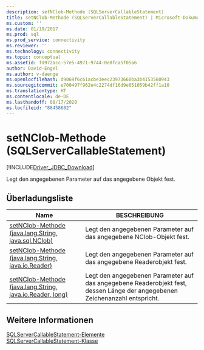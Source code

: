 ```yaml
---
description: setNClob-Methode (SQLServerCallableStatement)
title: setNClob-Methode (SQLServerCallableStatement) | Microsoft-Dokumentation
ms.custom: ''
ms.date: 01/19/2017
ms.prod: sql
ms.prod_service: connectivity
ms.reviewer: ''
ms.technology: connectivity
ms.topic: conceptual
ms.assetid: fd972acc-57e5-4971-9744-0e8fca5f05a6
author: David-Engel
ms.author: v-daenge
ms.openlocfilehash: d9069f6c61acbe3eec23973660ba3b4153560943
ms.sourcegitcommit: e700497f962e4c2274df16d9e651059b42ff1a10
ms.translationtype: HT
ms.contentlocale: de-DE
ms.lasthandoff: 08/17/2020
ms.locfileid: "88458682"
---
```

# <a name="setnclob-method-sqlservercallablestatement"></a>setNClob-Methode (SQLServerCallableStatement)
[!INCLUDE[Driver_JDBC_Download](../../../includes/driver_jdbc_download.md)]

  Legt den angegebenen Parameter auf das angegebene Objekt fest.  
  
## <a name="overload-list"></a>Überladungsliste  
  
|Name|BESCHREIBUNG|  
|----------|-----------------|  
|[setNClob-Methode &#40;java.lang.String, java.sql.NClob&#41;](../../../connect/jdbc/reference/setnclob-method-java-lang-string-java-sql-nclob.md)|Legt den angegebenen Parameter auf das angegebene NClob-Objekt fest.|  
|[setNClob-Methode &#40;java.lang.String, java.io.Reader&#41;](../../../connect/jdbc/reference/setnclob-method-java-lang-string-java-io-reader.md)|Legt den angegebenen Parameter auf das angegebene Readerobjekt fest.|  
|[setNClob-Methode &#40;java.lang.String, java.io.Reader, long&#41;](../../../connect/jdbc/reference/setnclob-method-java-lang-string-java-io-reader-long.md)|Legt den angegebenen Parameter auf das angegebene Readerobjekt fest, dessen Länge der angegebenen Zeichenanzahl entspricht.|  
  
## <a name="see-also"></a>Weitere Informationen  
 [SQLServerCallableStatement-Elemente](../../../connect/jdbc/reference/sqlservercallablestatement-members.md)   
 [SQLServerCallableStatement-Klasse](../../../connect/jdbc/reference/sqlservercallablestatement-class.md)  
  
  
